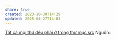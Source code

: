 ```yaml
---
share: true
created: 2023-10-30T14:29
updated: 2025-04-27T14:03
---
```

[Tất cả mọi thứ đều phải ở trong thư mục src](./T%E1%BA%A5t%20c%E1%BA%A3%20m%E1%BB%8Di%20th%E1%BB%A9%20%C4%91%E1%BB%81u%20ph%E1%BA%A3i%20%E1%BB%9F%20trong%20th%C6%B0%20m%E1%BB%A5c%20src.md)
Nguồn:: 